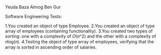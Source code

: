 Yeuda Baza
Almog Ben Gur

Software Engineering Tests:

1.You created an object of type Employee.
2.You created an object of type array of employees (containing functionality).
3.You created two types of sorting: one with a complexity of 
𝑂(𝑛^2) and the other with a complexity of 𝑛log(𝑛).
4.Testing the object of type array of employees, verifying that the array is sorted in ascending order of salaries.



